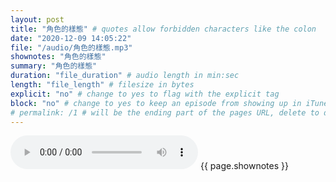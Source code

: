 ```yaml
---
layout: post
title: "角色的樣態" # quotes allow forbidden characters like the colon
date: "2020-12-09 14:05:22"
file: "/audio/角色的樣態.mp3"
shownotes: "角色的樣態"
summary: "角色的樣態"
duration: "file_duration" # audio length in min:sec
length: "file_length" # filesize in bytes
explicit: "no" # change to yes to flag with the explicit tag
block: "no" # change to yes to keep an episode from showing up in iTunes
# permalink: /1 # will be the ending part of the pages URL, delete to default to the title
---
```


<audio controls>
<source src="{{site.url}}{{site.baseurl}}{{ page.file }}" type="audio/x-mp3">
Your browser does not support the audio element.
</audio>
{{ page.shownotes }}
